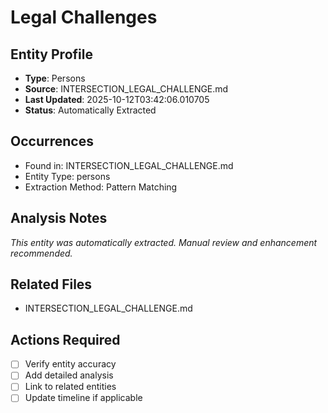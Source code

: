 # Legal Challenges

## Entity Profile
- **Type**: Persons
- **Source**: INTERSECTION_LEGAL_CHALLENGE.md
- **Last Updated**: 2025-10-12T03:42:06.010705
- **Status**: Automatically Extracted

## Occurrences
- Found in: INTERSECTION_LEGAL_CHALLENGE.md
- Entity Type: persons
- Extraction Method: Pattern Matching

## Analysis Notes
*This entity was automatically extracted. Manual review and enhancement recommended.*

## Related Files
- INTERSECTION_LEGAL_CHALLENGE.md

## Actions Required
- [ ] Verify entity accuracy
- [ ] Add detailed analysis
- [ ] Link to related entities
- [ ] Update timeline if applicable
